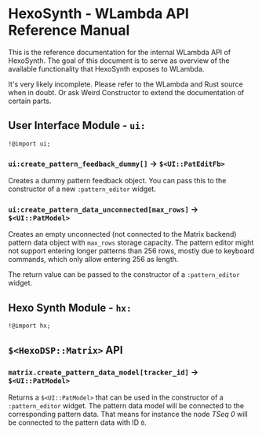 # HexoSynth - WLambda API Reference Manual

This is the reference documentation for the internal WLambda API
of HexoSynth. The goal of this document is to serve as overview
of the available functionality that HexoSynth exposes to WLambda.

It's very likely incomplete. Please refer to the WLambda and Rust source
when in doubt. Or ask Weird Constructor to extend the documentation
of certain parts.

## User Interface Module - `ui:`

    !@import ui;

### `ui:create_pattern_feedback_dummy[]` -> `$<UI::PatEditFb>`

Creates a dummy pattern feedback object. You can pass this to the
constructor of a new `:pattern_editor` widget.

### `ui:create_pattern_data_unconnected[max_rows]` -> `$<UI::PatModel>`

Creates an empty unconnected (not connected to the Matrix backend)
pattern data object with `max_rows` storage capacity.  The pattern
editor might not support entering longer patterns than 256 rows,
mostly due to keyboard commands, which only allow entering 256 as
length.

The return value can be passed to the constructor of a `:pattern_editor` widget.


## Hexo Synth Module - `hx:`

    !@import hx;


## `$<HexoDSP::Matrix>` API

### `matrix.create_pattern_data_model[tracker_id]` -> `$<UI::PatModel>`

Returns a `$<UI::PatModel>` that can be used in the constructor
of a `:pattern_editor` widget. The pattern data model will be connected
to the corresponding pattern data. That means for instance the node *TSeq 0*
will be connected to the pattern data with ID `0`.
